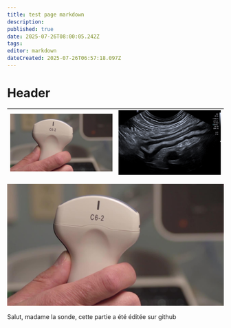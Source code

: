 ```yaml
---
title: test page markdown
description: 
published: true
date: 2025-07-26T08:00:05.242Z
tags: 
editor: markdown
dateCreated: 2025-07-26T06:57:18.097Z
---
```


# Header


|![image.jpg](/image.jpg)|![iléïte.jpg](/iléïte.jpg)|
|-------------|------------|

![image.jpg](/image.jpg) 

Salut, madame la sonde,
cette partie a été éditée sur github

